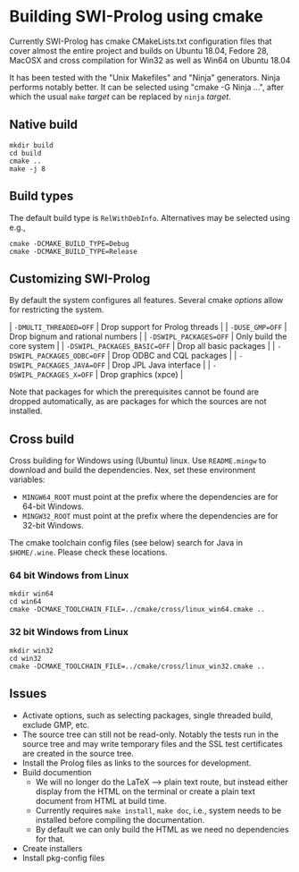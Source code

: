 # Building SWI-Prolog using cmake

Currently SWI-Prolog has cmake CMakeLists.txt   configuration files that
cover almost the entire project and builds   on Ubuntu 18.04, Fedore 28,
MacOSX and cross compilation for Win32 as well as Win64 on Ubuntu 18.04

It has been tested with  the   "Unix  Makefiles" and "Ninja" generators.
Ninja performs notably better. It can be  selected using "cmake -G Ninja
...", after which the usual `make` _target_   can be replaced by `ninja`
_target_.

## Native build

```{bash}
mkdir build
cd build
cmake ..
make -j 8
```

## Build types

The default build type is `RelWithDebInfo`.  Alternatives may be selected
using e.g.,

    cmake -DCMAKE_BUILD_TYPE=Debug
    cmake -DCMAKE_BUILD_TYPE=Release

## Customizing SWI-Prolog

By default the system configures all   features. Several cmake _options_
allow for restricting the system.

  | `-DMULTI_THREADED=OFF`       | Drop support for Prolog threads  |
  | `-DUSE_GMP=OFF`              | Drop bignum and rational numbers |
  | `-DSWIPL_PACKAGES=OFF`       | Only build the core system       |
  | `-DSWIPL_PACKAGES_BASIC=OFF` | Drop all basic packages          |
  | `-DSWIPL_PACKAGES_ODBC=OFF`  | Drop ODBC and CQL packages       |
  | `-DSWIPL_PACKAGES_JAVA=OFF`  | Drop JPL Java interface          |
  | `-DSWIPL_PACKAGES_X=OFF`     | Drop graphics (xpce)             |

Note that packages for  which  the   prerequisites  cannot  be found are
dropped automatically, as are packages  for   which  the sources are not
installed.

## Cross build

Cross building for Windows using (Ubuntu)   linux. Use `README.mingw` to
download  and  build  the  dependencies.   Nex,  set  these  environment
variables:

  - `MINGW64_ROOT` must point at the prefix where the dependencies
    are for 64-bit Windows.
  - `MINGW32_ROOT` must point at the prefix where the dependencies
    are for 32-bit Windows.

The cmake toolchain  config  files  (see   below)  search  for  Java  in
`$HOME/.wine`. Please check these locations.

### 64 bit Windows from Linux

```{bash}
mkdir win64
cd win64
cmake -DCMAKE_TOOLCHAIN_FILE=../cmake/cross/linux_win64.cmake ..
```

### 32 bit Windows from Linux

```{bash}
mkdir win32
cd win32
cmake -DCMAKE_TOOLCHAIN_FILE=../cmake/cross/linux_win32.cmake ..
```

## Issues

  - Activate options, such as selecting packages, single threaded
    build, exclude GMP, etc.
  - The source tree can still not be read-only.  Notably the tests
    run in the source tree and may write temporary files and the SSL
    test certificates are created in the source tree.
  - Install the Prolog files as links to the sources for development.
  - Build documention
    - We will no longer do the LaTeX --> plain text route, but instead
      either display from the HTML on the terminal or create a plain text
      document from HTML at build time.
    - Currently requires `make install`, `make doc`, i.e., system needs
      to be installed before compiling the documentation.
    - By default we can only build the HTML as we need no dependencies
      for that.
  - Create installers
  - Install pkg-config files
